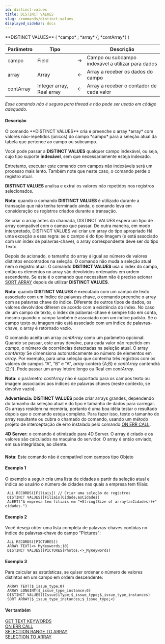 ```yaml
---
id: distinct-values
title: DISTINCT VALUES
slug: /commands/distinct-values
displayed_sidebar: docs
---
```


<!--REF #_command_.DISTINCT VALUES.Syntax-->**DISTINCT VALUES** ( *campo* ; *array* {; *contArray*} )<!-- END REF-->
<!--REF #_command_.DISTINCT VALUES.Params-->
| Parâmetro | Tipo |  | Descrição |
| --- | --- | --- | --- |
| campo | Field | &#8594;  | Campo ou subcampo indexável a utilizar para dados |
| array | Array | &#8592; | Array a receber os dados do campo |
| contArray | Integer array, Real array | &#8592; | Array a receber o contador de cada valor |

<!-- END REF-->

*Esse comando não é seguro para thread e não pode ser usado em código adequado.*


#### Descrição 

<!--REF #_command_.DISTINCT VALUES.Summary-->O comando **DISTINCT VALUES** cria e preenche o array *array* com valores não-repetidos (únicos) do campo *campo* para a seleção atual da tabela que pertence ao campo ou subcampo.<!-- END REF-->

Você pode passar a **DISTINCT VALUES** qualquer campo indexável, ou seja, cujo tipo suporte **indexável**, sem que necessariamente esteja indexado. 

Entretanto, executar este comando com campos não indexáveis será um processo mais lento. Também note que neste caso, o comando perde o registro atual. 

**DISTINCT VALUES** analisa e extrai os valores não repetidos nos registros selecionados.

**Nota:** quando o comando **DISTINCT VALUES** é utilizado durante a transação que não tenha terminado ainda, o comando leva em consideração os registros criados durante a transação.

Se criar o array antes da chamada, DISTINCT VALUES espera um tipo de array compatìvel com o campo que passar. De outra maneira, em modo interpretado, DISTINCT VALUES vai criar um array do tipo apropriado Há uma exceção a essa regra: se o campo é do tipo Imagem (e está associado com um índex de palavras-chave), o array correspondente deve ser do tipo Texto.

Depois de acionado, o tamanho do array é igual ao número de valores distintos encontrados na seleção. O comando não muda a seleção atual nem o registro atual. O comando **DISTINCT VALUES** usa o index do campo, então os elementos no array são devolvidos ordenados em ordem ascendente. Se este é o comando que necessitam não é preciso acionar [SORT ARRAY](sort-array.md) depois de utilizar **DISTINCT VALUES**.

**Nota:** quando **DISTINCT VALUES** é executado com um campo de texto associado com um índice de palavras chave, o comando preenche o array com as palavras chave do índice. Diferente de outros tipos de dados, os valores devolvidos diferem de acordo com a existência do índex. No caso de um campo de texto, o índex de palavras-chave é sempre tido em conta, mesmo quando o campo também é associado com um índice padrão. Se o campo texto ou imagem não está associado com um índice de palavras-chave, o array é retornado vazio.

O comando aceita um array *contArray* como um parâmetro opcional. Quando se passar, este array devolve, para cada valor não repetido em *campo*, o número de ocorrências detectadas na seleção atual. O array *contArray* Se dimensiona automaticamente ao número de elementos em *array*. Por exemplo, para uma seleção que contenha três registros com os valores de campos "A", "B" e "A", *array* conterá {A;B} e *contArray* contendrá {2;1}. Pode passar um array Inteiro longo ou Real em *contArray*. 

**Nota:** o parâmetro *contArray* não é suportado para os campos texto ou imagem associados aos índices de palavras chaves (neste contexto, se devolve vazio).

**Advertência:** **DISTINCT VALUES** pode criar arrays grandes, dependendo do tamanho da seleção atual e do tipo e tamanho de dados para carregar. Os arrays residem na memória, portanto é uma boa idéia testar o resultado depois que o comando esteja completo. Para fazer isso, teste o tamanho do array resultante ou cubra o chamado do comando, usando um método projeto de interceptação de erro instalado pelo comando [ON ERR CALL](on-err-call.md). 

**4D Server:** o comando é otimizado para 4D Server. O array é criado e os valores são calculados na maquina do servidor. O array é então enviado, em sua integridade, ao cliente.

##### 

**Nota:** Este comando não é compatível com campos tipo Objeto

#### Exemplo 1 

O exemplo a seguir cria uma lista de cidades a partir da seleção atual e indica ao usuário o número de cidades nas quais a empresa tem filiais: 

```4d
 ALL RECORDS([Filiais]) // Criar uma seleção de registros
 DISTINCT VALUES([Filiais]Cidade;asCidades)
 ALERT("A empresa tem filiais em "+String(Size of array(asCidades))+" cidades.")
```

#### Exemplo 2 

Você deseja obter uma lista completa de palavras-chaves contidas no índice de palavras-chave do campo "Pictures":

```4d
 ALL RECORDS([PICTURES])
 ARRAY TEXT(<>_MyKeywords;10)
 DISTINCT VALUES([PICTURES]Photos;<>_MyKeywords)
```

#### Exemplo 3 

Para calcular as estatísticas, se quiser ordenar o número de valores distintos em um campo em ordem descendente:

```4d
 ARRAY TEXT($_issue_type;0)
 ARRAY LONGINT($_issue_type_instance;0)
 DISTINCT VALUES([Issue]iType;$_issue_type;$_issue_type_instances)
 SORT ARRAY($_issue_type_instances;$_issue_type;<)
```

#### Ver também 

  
[GET TEXT KEYWORDS](get-text-keywords.md)  
[ON ERR CALL](on-err-call.md)  
[SELECTION RANGE TO ARRAY](selection-range-to-array.md)  
[SELECTION TO ARRAY](selection-to-array.md)  